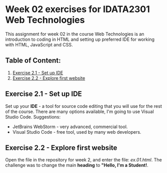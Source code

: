 # Week 02 exercises for IDATA2301 Web Technologies

This assignment for week 02 in the course Web Technologies is an introduction to coding in HTML and setting up preferred IDE for working with HTML, JavaScript and CSS.

## Table of Content:
1. [Exercise 2.1 - Set up IDE](#exercise-2.1---set-up-ide)
2. [Exercise 2.2 - Explore first website](#exercise-2.2---explore-first-website)

## Exercise 2.1 - Set up IDE

Set up your **IDE** -  a tool for source code editing that you will use for the rest of the course. There are many options available, I'm going to use Visual Studio Code. Suggestions:

* JetBrains WebStorm - very advanced, commercial tool. 
* Visual Studio Code - free tool, used by many web developers.

## Exercise 2.2 - Explore first website

Open the file in the repository for week 2, and enter the file: *ex.01.html*. The challenge was to change the main **heading** to **"Hello, I'm a Student!**.
